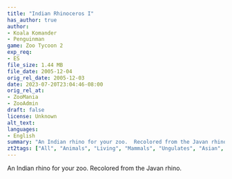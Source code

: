 ```yaml
---
title: "Indian Rhinoceros I"
has_author: true
author: 
- Koala Komander
- Penguinman
game: Zoo Tycoon 2
exp_req: 
- ES
file_size: 1.44 MB
file_date: 2005-12-04
orig_rel_date: 2005-12-03
date: 2023-07-20T23:04:46-08:00
orig_rel_at: 
- ZooMania
- ZooAdmin
draft: false
license: Unknown
alt_text: 
languages:
- English
summary: "An Indian rhino for your zoo.  Recolored from the Javan rhino."
zt2tags: ["All", "Animals", "Living", "Mammals", "Ungulates", "Asian", "ZT2" ]
---
```


An Indian rhino for your zoo.  Recolored from the Javan rhino.